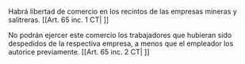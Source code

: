 Habrá libertad de comercio en los recintos de las empresas mineras y salitreras. [[Art. 65 inc. 1 CT| ]]

No podrán ejercer este comercio los trabajadores que hubieran sido despedidos de la respectiva empresa, a menos que el empleador los autorice previamente. [[Art. 65 inc. 2 CT| ]]